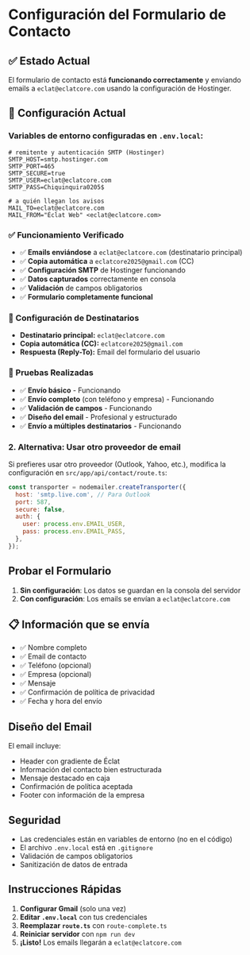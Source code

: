 # Configuración del Formulario de Contacto

## ✅ Estado Actual
El formulario de contacto está **funcionando correctamente** y enviando emails a `eclat@eclatcore.com` usando la configuración de Hostinger.

## 🔧 Configuración Actual

### Variables de entorno configuradas en `.env.local`:

```env
# remitente y autenticación SMTP (Hostinger)
SMTP_HOST=smtp.hostinger.com
SMTP_PORT=465
SMTP_SECURE=true
SMTP_USER=eclat@eclatcore.com
SMTP_PASS=Chiquinquira0205$

# a quién llegan los avisos
MAIL_TO=eclat@eclatcore.com
MAIL_FROM="Éclat Web" <eclat@eclatcore.com>
```

### ✅ Funcionamiento Verificado
- ✅ **Emails enviándose** a `eclat@eclatcore.com` (destinatario principal)
- ✅ **Copia automática** a `eclatcore2025@gmail.com` (CC)
- ✅ **Configuración SMTP** de Hostinger funcionando
- ✅ **Datos capturados** correctamente en consola
- ✅ **Validación** de campos obligatorios
- ✅ **Formulario completamente funcional**

### 📧 Configuración de Destinatarios
- **Destinatario principal:** `eclat@eclatcore.com`
- **Copia automática (CC):** `eclatcore2025@gmail.com`
- **Respuesta (Reply-To):** Email del formulario del usuario

### 🧪 Pruebas Realizadas
- ✅ **Envío básico** - Funcionando
- ✅ **Envío completo** (con teléfono y empresa) - Funcionando
- ✅ **Validación de campos** - Funcionando
- ✅ **Diseño del email** - Profesional y estructurado
- ✅ **Envío a múltiples destinatarios** - Funcionando

### 2. Alternativa: Usar otro proveedor de email

Si prefieres usar otro proveedor (Outlook, Yahoo, etc.), modifica la configuración en `src/app/api/contact/route.ts`:

```javascript
const transporter = nodemailer.createTransporter({
  host: 'smtp.live.com', // Para Outlook
  port: 587,
  secure: false,
  auth: {
    user: process.env.EMAIL_USER,
    pass: process.env.EMAIL_PASS,
  },
});
```

## Probar el Formulario

1. **Sin configuración**: Los datos se guardan en la consola del servidor
2. **Con configuración**: Los emails se envían a `eclat@eclatcore.com`

## 📋 Información que se envía

- ✅ Nombre completo
- ✅ Email de contacto  
- ✅ Teléfono (opcional)
- ✅ Empresa (opcional)
- ✅ Mensaje
- ✅ Confirmación de política de privacidad
- ✅ Fecha y hora del envío

## Diseño del Email

El email incluye:
- Header con gradiente de Éclat
- Información del contacto bien estructurada
- Mensaje destacado en caja
- Confirmación de política aceptada
- Footer con información de la empresa

## Seguridad

- Las credenciales están en variables de entorno (no en el código)
- El archivo `.env.local` está en `.gitignore`
- Validación de campos obligatorios
- Sanitización de datos de entrada

## Instrucciones Rápidas

1. **Configurar Gmail** (solo una vez)
2. **Editar `.env.local`** con tus credenciales
3. **Reemplazar `route.ts`** con `route-complete.ts`
4. **Reiniciar servidor** con `npm run dev`
5. **¡Listo!** Los emails llegarán a `eclat@eclatcore.com`
